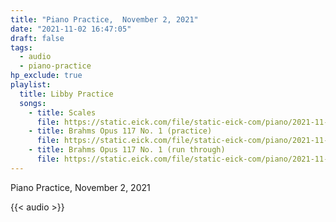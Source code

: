 ```yaml
---
title: "Piano Practice,  November 2, 2021"
date: "2021-11-02 16:47:05"
draft: false
tags:
  - audio
  - piano-practice
hp_exclude: true
playlist:
  title: Libby Practice
  songs:
    - title: Scales
      file: https://static.eick.com/file/static-eick-com/piano/2021-11-02-001.mp3
    - title: Brahms Opus 117 No. 1 (practice)
      file: https://static.eick.com/file/static-eick-com/piano/2021-11-02-002.mp3
    - title: Brahms Opus 117 No. 1 (run through)
      file: https://static.eick.com/file/static-eick-com/piano/2021-11-02-003.mp3
---
```


Piano Practice, November 2, 2021

<!--more-->

{{< audio >}}

